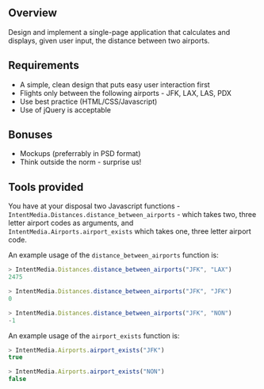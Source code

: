 ## Overview

Design and implement a single-page application that calculates and displays, given user input, the distance between two airports.

## Requirements

- A simple, clean design that puts easy user interaction first
- Flights only between the following airports - JFK, LAX, LAS, PDX
- Use best practice (HTML/CSS/Javascript)
- Use of jQuery is acceptable

## Bonuses

- Mockups (preferrably in PSD format)
- Think outside the norm - surprise us!

## Tools provided

You have at your disposal two Javascript functions - `IntentMedia.Distances.distance_between_airports` - which takes two, three letter airport codes as arguments, and `IntentMedia.Airports.airport_exists` which takes one, three letter airport code. 

An example usage of the `distance_between_airports` function is:

```javascript
> IntentMedia.Distances.distance_between_airports("JFK", "LAX")
2475

> IntentMedia.Distances.distance_between_airports("JFK", "JFK")
0

> IntentMedia.Distances.distance_between_airports("JFK", "NON")
-1
```

An example usage of the `airport_exists` function is:

```javascript
> IntentMedia.Airports.airport_exists("JFK")
true

> IntentMedia.Airports.airport_exists("NON")
false
```
